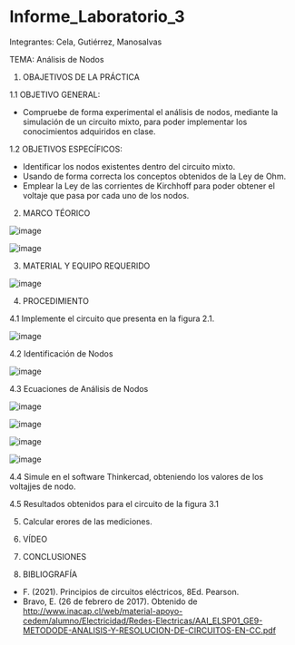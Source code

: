 # Informe_Laboratorio_3
Integrantes: Cela, Gutiérrez, Manosalvas 

TEMA: Análisis de Nodos 

1. OBAJETIVOS DE LA PRÁCTICA 

1.1 OBJETIVO GENERAL:

- Compruebe de forma experimental el análisis de nodos, mediante la simulación de un circuito mixto, para poder implementar los conocimientos adquiridos en clase.

1.2 OBJETIVOS ESPECÍFICOS:

- Identificar los nodos existentes dentro del circuito mixto.
- Usando de forma correcta los conceptos obtenidos de la Ley de Ohm.
-  Emplear la Ley de las corrientes de Kirchhoff para poder obtener el voltaje que pasa por cada uno de los nodos.

2. MARCO TÉORICO 

![image](https://user-images.githubusercontent.com/105887502/172202593-8665e277-342b-4543-9e16-a0711a0961d3.png)

![image](https://user-images.githubusercontent.com/105887502/172202746-6727547a-5e29-45ca-94e4-7b12c60194b8.png)

3. MATERIAL Y EQUIPO REQUERIDO

![image](https://user-images.githubusercontent.com/105887502/172203460-056ecfb8-c73b-4155-a7df-5c9d8d5f9636.png)

4. PROCEDIMIENTO 

4.1 Implemente el circuito que presenta en la figura 2.1.

![image](https://user-images.githubusercontent.com/105887502/172203900-73435ed3-8ff0-42b0-8b26-fafd195b3147.png)

4.2 Identificación de Nodos 

![image](https://user-images.githubusercontent.com/105887502/172273945-65cc3d97-f4b8-4ec8-91a4-a6065b8ccaf4.png)

4.3 Ecuaciones de Análisis de Nodos

![image](https://user-images.githubusercontent.com/105887502/172285661-89228376-4e3f-40df-ba1f-8195e91774e7.png)

![image](https://user-images.githubusercontent.com/105887502/172285692-6e79d597-dad3-435e-a8bc-f3fae77672c3.png)

![image](https://user-images.githubusercontent.com/105887502/172285789-db550c73-bfa8-407e-956c-6c67da93fa2d.png)

![image](https://user-images.githubusercontent.com/105887502/172285835-505deec1-690d-42e1-be0f-04ce57196f38.png)


4.4 Simule en el software Thinkercad, obteniendo los valores de los voltajjes de nodo.

4.5 Resultados obtenidos para el circuito de la figura 3.1 

5. Calcular erores de las mediciones.

6.  VÍDEO 

7. CONCLUSIONES 


8. BIBLIOGRAFÍA

- F. (2021). Principios de circuitos eléctricos, 8Ed. Pearson.
-  Bravo, E. (26 de febrero de 2017). Obtenido de http://www.inacap.cl/web/material-apoyo-cedem/alumno/Electricidad/Redes-Electricas/AAI_ELSP01_GE9-METODODE-ANALISIS-Y-RESOLUCION-DE-CIRCUITOS-EN-CC.pdf








